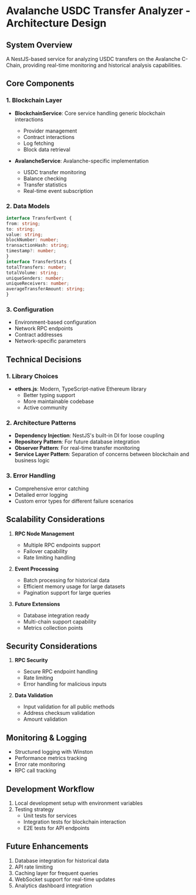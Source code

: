 # Avalanche USDC Transfer Analyzer - Architecture Design

## System Overview
A NestJS-based service for analyzing USDC transfers on the Avalanche C-Chain, providing real-time monitoring and historical analysis capabilities.

## Core Components

### 1. Blockchain Layer
- **BlockchainService**: Core service handling generic blockchain interactions
  - Provider management
  - Contract interactions
  - Log fetching
  - Block data retrieval

- **AvalancheService**: Avalanche-specific implementation
  - USDC transfer monitoring
  - Balance checking
  - Transfer statistics
  - Real-time event subscription

### 2. Data Models

```typescript
interface TransferEvent {
from: string;
to: string;
value: string;
blockNumber: number;
transactionHash: string;
timestamp?: number;
}
interface TransferStats {
totalTransfers: number;
totalVolume: string;
uniqueSenders: number;
uniqueReceivers: number;
averageTransferAmount: string;
}
```


### 3. Configuration
- Environment-based configuration
- Network RPC endpoints
- Contract addresses
- Network-specific parameters

## Technical Decisions

### 1. Library Choices
- **ethers.js**: Modern, TypeScript-native Ethereum library
  - Better typing support
  - More maintainable codebase
  - Active community

### 2. Architecture Patterns
- **Dependency Injection**: NestJS's built-in DI for loose coupling
- **Repository Pattern**: For future database integration
- **Observer Pattern**: For real-time transfer monitoring
- **Service Layer Pattern**: Separation of concerns between blockchain and business logic

### 3. Error Handling
- Comprehensive error catching
- Detailed error logging
- Custom error types for different failure scenarios

## Scalability Considerations
1. **RPC Node Management**
   - Multiple RPC endpoints support
   - Failover capability
   - Rate limiting handling

2. **Event Processing**
   - Batch processing for historical data
   - Efficient memory usage for large datasets
   - Pagination support for large queries

3. **Future Extensions**
   - Database integration ready
   - Multi-chain support capability
   - Metrics collection points

## Security Considerations
1. **RPC Security**
   - Secure RPC endpoint handling
   - Rate limiting
   - Error handling for malicious inputs

2. **Data Validation**
   - Input validation for all public methods
   - Address checksum validation
   - Amount validation

## Monitoring & Logging
- Structured logging with Winston
- Performance metrics tracking
- Error rate monitoring
- RPC call tracking

## Development Workflow
1. Local development setup with environment variables
2. Testing strategy
   - Unit tests for services
   - Integration tests for blockchain interaction
   - E2E tests for API endpoints

## Future Enhancements
1. Database integration for historical data
2. API rate limiting
3. Caching layer for frequent queries
4. WebSocket support for real-time updates
5. Analytics dashboard integration